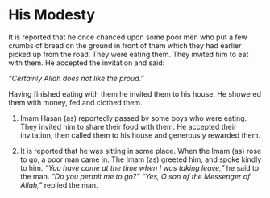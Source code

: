 His Modesty
===========

It is reported that he once chanced upon some poor men who put a few
crumbs of bread on the ground in front of them which they had earlier
picked up from the road. They were eating them. They invited him to eat
with them. He accepted the invitation and said:

*“Certainly Allah does not like the proud.”*

Having finished eating with them he invited them to his house. He
showered them with money, fed and clothed them.

1. Imam Hasan (as) reportedly passed by some boys who were eating. They
invited him to share their food with them. He accepted their invitation,
then called them to his house and generously rewarded them.

2. It is reported that he was sitting in some place. When the Imam (as)
rose to go, a poor man came in. The Imam (as) greeted him, and spoke
kindly to him. *“You have come at the time when I was taking leave,”* he
said to the man. *“Do you permit me to go?” “Yes, O son of the Messenger
of Allah,”* replied the man.


